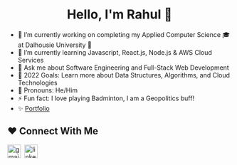 <h1 align="center">Hello, I'm Rahul 👋</h1>

- 🔭 I’m currently working on completing my Applied Computer Science 🎓 at Dalhousie University 🏫
- 🌱 I’m currently learning Javascript, React.js, Node.js & AWS Cloud Services
- 💬 Ask me about Software Engineering and Full-Stack Web Development
- 🥅 2022 Goals: Learn more about Data Structures, Algorithms, and Cloud Technologies
- 👨 Pronouns: He/Him
- ⚡ Fun fact: I love playing Badminton, I am a Geopolitics buff!
- ✨ [Portfolio]()

## ❤️ Connect With Me
[<img src='https://img.icons8.com/color/48/000000/gmail-new.png' alt='gmail' height='30'>](mailto:rahulkherajani20@gmail.com)&nbsp;&nbsp;[<img src='https://img.icons8.com/color/48/000000/linkedin.png' alt='linkedin' height='30'>](https://www.linkedin.com/in/rahulkherajani/)&nbsp;&nbsp;
